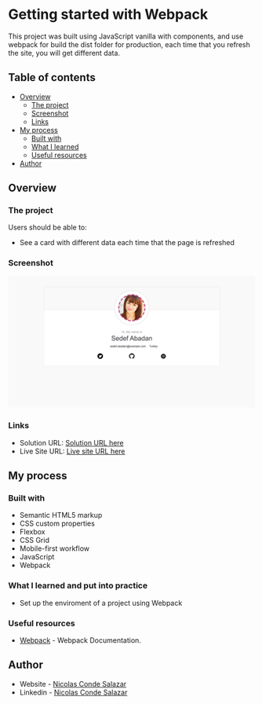 # Getting started with Webpack

This project was built using JavaScript vanilla with components, and use webpack for build the dist folder for production, each time that you refresh the site, you will get different data.

## Table of contents

- [Overview](#overview)
  - [The project](#the-project)
  - [Screenshot](#screenshot)
  - [Links](#links)
- [My process](#my-process)
  - [Built with](#built-with)
  - [What I learned](#what-i-learned)
  - [Useful resources](#useful-resources)
- [Author](#author)


## Overview

### The project

Users should be able to:

- See a card with different data each time that the page is refreshed

### Screenshot

![](./public/preview.png)

### Links

- Solution URL: [Solution URL here](https://github.com/ncondes/getting-started-with-webpack)
- Live Site URL: [Live site URL here](https://wonderful-heyrovsky-876d95.netlify.app/)

## My process

### Built with

- Semantic HTML5 markup
- CSS custom properties
- Flexbox
- CSS Grid
- Mobile-first workflow
- JavaScript
- Webpack

### What I learned and put into practice

- Set up the enviroment of a project using Webpack

### Useful resources

- [Webpack](https://webpack.js.org/concepts/) - Webpack Documentation.

## Author

- Website - [Nicolas Conde Salazar](https://www.ncondes.com)
- Linkedin - [Nicolas Conde Salazar](https://www.linkedin.com/in/ncondes/)
